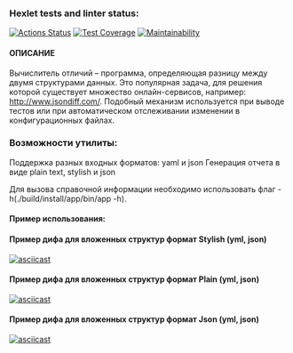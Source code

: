 ### Hexlet tests and linter status:
[![Actions Status](https://github.com/DNL-MSSRGN/java-project-71/actions/workflows/hexlet-check.yml/badge.svg)](https://github.com/DNL-MSSRGN/java-project-71/actions)
[![Test Coverage](https://api.codeclimate.com/v1/badges/38db55eb7117ed085bd9/test_coverage)](https://codeclimate.com/github/DNL-MSSRGN/java-project-71/test_coverage)
[![Maintainability](https://api.codeclimate.com/v1/badges/38db55eb7117ed085bd9/maintainability)](https://codeclimate.com/github/DNL-MSSRGN/java-project-71/maintainability)
#### ОПИСАНИЕ
Вычислитель отличий – программа, определяющая разницу между двумя структурами данных. Это популярная задача, для решения которой существует множество онлайн-сервисов, например: http://www.jsondiff.com/. Подобный механизм используется при выводе тестов или при автоматическом отслеживании изменении в конфигурационных файлах.

### Возможности утилиты:

Поддержка разных входных форматов: yaml и json
Генерация отчета в виде plain text, stylish и json

Для вызова справочной информации необходимо использовать флаг -h(./build/install/app/bin/app -h).

#### Пример использования:

#### Пример дифа для вложенных структур формат Stylish (yml, json)
[![asciicast](https://asciinema.org/a/JGowYnFE8GjswAgMUMMJEm4aD.svg)](https://asciinema.org/a/JGowYnFE8GjswAgMUMMJEm4aD)

#### Пример дифа для вложенных структур формат Plain (yml, json)
[![asciicast](https://asciinema.org/a/xl2fvNqFD4IzDYhCAULTS5Uk2.svg)](https://asciinema.org/a/xl2fvNqFD4IzDYhCAULTS5Uk2)

#### Пример дифа для вложенных структур формат Json (yml, json)
[![asciicast](https://asciinema.org/a/iDIuvdmtGBVLDCw2GiaW0OcVA.svg)](https://asciinema.org/a/iDIuvdmtGBVLDCw2GiaW0OcVA)
